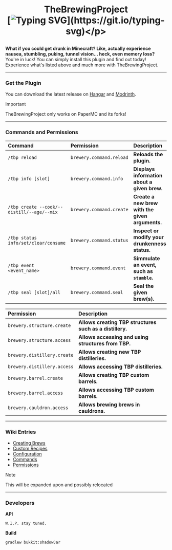 # <p align="center">TheBrewingProject<br>[![Typing SVG](https://readme-typing-svg.demolab.com?font=system-ui&pause=1000&color=F7F7F7&center=true&random=true&width=435&lines=Age+your+brews+to+perfection.;Discover+the+art+of+fermentation.;Where+patience+creates+flavor.;Barrels+hold+what+miners+forget.;Distill+what+villagers+fear+to+taste.;Ferment+dreams%2C+one+barrel+at+a+time.;Distill+stories+from+every+harvest.;Every+brew+a+memory.+Every+sip+a+story.;Brew+stories+deeper+than+bedrock.;Flavor+sleeps+where+torches+fade.)](https://git.io/typing-svg)</p>

**What if you could get drunk in Minecraft? Like, actually experience nausea, stumbling, puking, tunnel vision... heck, even memory loss?**
You're in luck! You can simply install this plugin and find out today! Experience what's listed above and much more with TheBrewingProject.

***

### Get the Plugin

You can download the latest release on [Hangar](https://hangar.papermc.io/BreweryTeam/TheBrewingProject) and [Modrinth](https://modrinth.com/plugin/thebrewingproject).
> [!IMPORTANT]
> TheBrewingProject only works on PaperMC and its forks!

[Button Icon]: https://img.shields.io/badge/Installation-EF2D5E?style=for-the-badge&logoColor=white&logo=Files

***

### Commands and Permissions
| Command | Permission | Description |
| :-------- | :------- | :------------------------- |
| `/tbp reload` | `brewery.command.reload` | **Reloads the plugin.** |
| `/tbp info [slot]` | `brewery.command.info` | **Displays information about a given brew.**|
| `/tbp create --cook/--distill/--age/--mix` | `brewery.command.create` | **Create a new brew with the given arguments.** |
| `/tbp status info/set/clear/consume`| `brewery.command.status` | **Inspect or modify your drunkenness status.** |
| `/tbp event <event_name>`| `brewery.command.event` | **Simmulate an event, such as `stumble`.** |
| `/tbp seal [slot]/all`| `brewery.command.seal` | **Seal the given brew(s).** |

| Permission | Description |
| :------- | :------------------------- |
| `brewery.structure.create` | **Allows creating TBP structures such as a distillery.** |
| `brewery.structure.access` | **Allows accessing and using structures from TBP.** |
| `brewery.distillery.create` | **Allows creating new TBP distilleries.** |
| `brewery.distillery.access` | **Allows accessing TBP distilleries.** |
| `brewery.barrel.create` | **Allows creating TBP custom barrels.** |
| `brewery.barrel.access` | **Allows accessing TBP custom barrels.**|
| `brewery.cauldron.access` | **Allows brewing brews in cauldrons.** |

***

### Wiki Entries

- [Creating Brews](https://hangar.papermc.io/Thorinwasher/TheBrewingProject/pages/Wiki/Creating-brews)
- [Custom Recipes](https://hangar.papermc.io/Thorinwasher/TheBrewingProject/pages/Wiki/Custom-Recipes)
- [Configuration](https://hangar.papermc.io/Thorinwasher/TheBrewingProject/pages/Wiki/Configuration)
- [Commands](https://hangar.papermc.io/Thorinwasher/TheBrewingProject/pages/Wiki/Commands)
- [Permissions](https://hangar.papermc.io/Thorinwasher/TheBrewingProject/pages/Wiki/Permissions)

> [!NOTE]
> This will be expanded upon and possibly relocated

***

### Developers
**API**
```
W.I.P. stay tuned.
```
**Build**
```
gradlew bukkit:shadowJar
```
